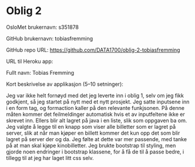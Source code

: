 Oblig 2
=======
OsloMet brukernavn: s351878

GitHub brukernavn: tobiasfremming

GitHub repo URL: https://github.com/DATA1700/oblig-2-tobiasfremming

URL til Heroku app: 

Fullt navn: Tobias Fremming

Kort beskrivelse av applikasjon (5–10 setninger):

Jeg var ikke helt fornøyd med det jeg leverte inn i oblig 1, 
selv om jeg fikk godkjent, så jeg startet på nytt med et nytt prosjekt. 
Jeg satte inputsene inn i en form tag, og formaction kaller på 
den relevante funkjsonen. På denne måten kommer det feilmeldinger 
automatisk hvis et av inputfeltene ikke er skrevet inn. 
Ellers blir alt lagret på java i en liste, slik som oppgaven ba om.
Jeg valgte å legge til en knapp som viser alle billetter som er lagret 
på server, slik at når man kjøper en billett kommer det kun
opp det som blir lagret på server der og da. 
Jeg følte at dette var mer passende, med tanke på at man skal 
kjøpe kinobilletter. Jeg brukte bootstrap til styling, men gjorde noen endringer
i bootstrap klassene, for å få de til å passe bedre, i tillegg til at
jeg har laget litt css selv. 